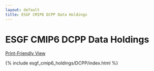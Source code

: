 ```yaml
---
layout: default
title: ESGF CMIP6 DCPP Data Holdings
---
```


# ESGF CMIP6 DCPP Data Holdings

[Print-Friendly View](print_view.html)

{% include esgf_cmip6_holdings/DCPP/index.html %}
